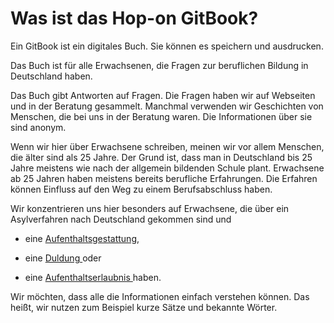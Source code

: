 # Was ist das Hop-on GitBook?

Ein GitBook ist ein digitales Buch. Sie können es speichern und ausdrucken.

Das Buch ist für alle Erwachsenen, die Fragen zur beruflichen Bildung in Deutschland haben.

Das Buch gibt Antworten auf Fragen. Die Fragen haben wir auf Webseiten und in der Beratung gesammelt. Manchmal verwenden wir Geschichten von Menschen, die bei uns in der Beratung waren. Die Informationen über sie sind anonym.

Wenn wir hier über Erwachsene schreiben, meinen wir vor allem Menschen, die älter sind als 25 Jahre. Der Grund ist, dass man in Deutschland bis 25 Jahre meistens wie nach der allgemein bildenden Schule plant. Erwachsene ab 25 Jahren haben meistens bereits berufliche Erfahrungen. Die Erfahren können Einfluss auf den Weg zu einem Berufsabschluss haben.

Wir konzentrieren uns hier besonders auf Erwachsene, die über ein Asylverfahren nach Deutschland gekommen sind und

* eine [Aufenthaltsgestattung](https://de.wikipedia.org/wiki/Aufenthaltsgestattung#/media/File:Aufenthaltsgestattung-Traegervordruck.jpg),

* eine [Duldung ](https://de.wikipedia.org/wiki/Duldung_(Aufenthaltsrecht)#/media/File:Duldung-Traegervordruck.jpg "Duldung")oder

* eine [Aufenthaltserlaubnis ](https://de.wikipedia.org/wiki/Datei:Aufenthaltserlaubnis-Beschaeftigung.JPG)haben.


Wir möchten, dass alle die Informationen einfach verstehen können. Das heißt, wir nutzen zum Beispiel kurze Sätze und bekannte Wörter.

